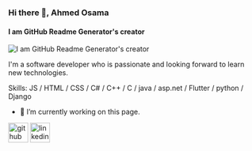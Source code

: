 ### Hi there 👋, Ahmed Osama
#### I am GitHub Readme Generator's creator
![I am GitHub Readme Generator's creator](https://delesign.com/free-designs/graphics/illustration/slack-slack-com)

I'm a software developer who is passionate and looking forward to learn new technologies.

Skills: JS / HTML / CSS / C# / C++ / C / java / asp.net / Flutter / python / Django

- 🔭 I’m currently working on this page. 


[<img src='https://cdn.jsdelivr.net/npm/simple-icons@3.0.1/icons/github.svg' alt='github' height='40'>](https://github.com/ahmedosamaaziz)  [<img src='https://cdn.jsdelivr.net/npm/simple-icons@3.0.1/icons/linkedin.svg' alt='linkedin' height='40'>](https://www.linkedin.com/in/ahmedosamaaziz/)  

